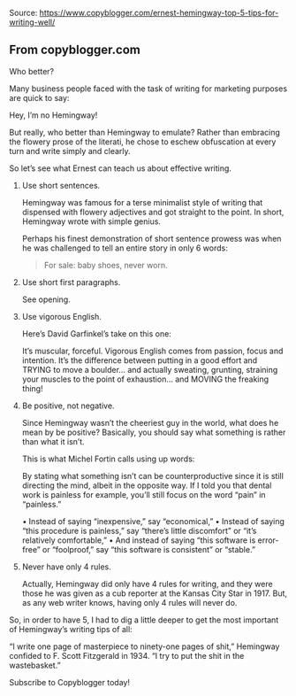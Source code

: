 Source: https://www.copyblogger.com/ernest-hemingway-top-5-tips-for-writing-well/

From copyblogger.com
--------------------------------------------------------------------------

Who better?

Many business people faced with the task of writing for marketing purposes are quick to say:

Hey, I’m no Hemingway!

But really, who better than Hemingway to emulate? Rather than embracing the flowery prose of the literati, he chose to eschew obfuscation at every turn and write simply and clearly.

So let’s see what Ernest can teach us about effective writing.

1. Use short sentences.

   Hemingway was famous for a terse minimalist style of writing that dispensed with flowery adjectives and got straight to the point. In short, Hemingway wrote with simple genius.

   Perhaps his finest demonstration of short sentence prowess was when he was challenged to tell an entire story in only 6 words:

   > For sale: baby shoes, never worn.

2. Use short first paragraphs.

   See opening.

3. Use vigorous English.

   Here’s David Garfinkel’s take on this one:

   It’s muscular, forceful. Vigorous English comes from passion, focus and intention. It’s the difference between putting in a good effort and TRYING to move a boulder… and actually sweating, grunting, straining your muscles to the point of exhaustion… and MOVING the freaking thing!

4. Be positive, not negative.

   Since Hemingway wasn’t the cheeriest guy in the world, what does he mean by be positive? Basically, you should say what something is rather than what it isn’t.

   This is what Michel Fortin calls using up words:

   By stating what something isn’t can be counterproductive since it is still directing the mind, albeit in the opposite way. If I told you that dental work is painless for example, you’ll still focus on the word “pain” in “painless.”

   •	Instead of saying “inexpensive,” say “economical,”
   •	Instead of saying “this procedure is painless,” say “there’s little discomfort” or “it’s relatively comfortable,”
   •	And instead of saying “this software is error-free” or “foolproof,” say “this software is consistent” or “stable.”

5. Never have only 4 rules.

   Actually, Hemingway did only have 4 rules for writing, and they were those he was given as a cub reporter at the Kansas City Star in 1917. But, as any web writer knows, having only 4 rules will never do.

So, in order to have 5, I had to dig a little deeper to get the most important of Hemingway’s writing tips of all:

“I write one page of masterpiece to ninety-one pages of shit,” Hemingway confided to F. Scott Fitzgerald in 1934. “I try to put the shit in the wastebasket.”

Subscribe to Copyblogger today!
